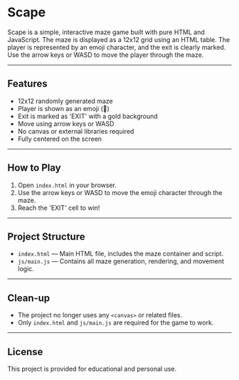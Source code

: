 

# Scape

Scape is a simple, interactive maze game built with pure HTML and JavaScript. The maze is displayed as a 12x12 grid using an HTML table. The player is represented by an emoji character, and the exit is clearly marked. Use the arrow keys or WASD to move the player through the maze.

---

## Features

- 12x12 randomly generated maze
- Player is shown as an emoji (🧑)
- Exit is marked as 'EXIT' with a gold background
- Move using arrow keys or WASD
- No canvas or external libraries required
- Fully centered on the screen

---

## How to Play

1. Open `index.html` in your browser.
2. Use the arrow keys or WASD to move the emoji character through the maze.
3. Reach the 'EXIT' cell to win!

---

## Project Structure

- `index.html` — Main HTML file, includes the maze container and script.
- `js/main.js` — Contains all maze generation, rendering, and movement logic.

---

## Clean-up

- The project no longer uses any `<canvas>` or related files.
- Only `index.html` and `js/main.js` are required for the game to work.

---

## License

This project is provided for educational and personal use.
